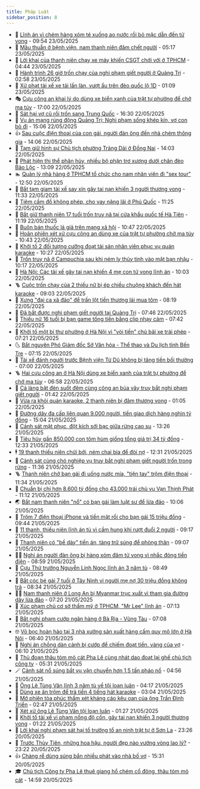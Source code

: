 ```yaml
---
title: Pháp Luật
sidebar_position: 8
---
```


<!-- dantri-phap-luat:START -->
- 🌊 [Lĩnh án vì chém hàng xóm té xuống ao nước rồi bỏ mặc dẫn đến tử vong](https://dantri.com.vn/phap-luat/linh-an-vi-chem-hang-xom-te-xuong-ao-nuoc-roi-bo-mac-dan-den-tu-vong-20250523162148637.htm) - 09:54 23/05/2025
- 🐲 [Mâu thuẫn ở bệnh viện, nam thanh niên đâm chết người](https://dantri.com.vn/phap-luat/mau-thuan-o-benh-vien-nam-thanh-nien-dam-chet-nguoi-20250523113556146.htm) - 05:17 23/05/2025
- 🌁 [Lời khai của thanh niên chạy xe máy khiến CSGT chới với ở TPHCM](https://dantri.com.vn/phap-luat/loi-khai-cua-thanh-nien-chay-xe-may-khien-csgt-choi-voi-o-tphcm-20250523103955059.htm) - 04:44 23/05/2025
- 🎃 [Hành trình 26 giờ trốn chạy của nghi phạm giết người ở Quảng Trị](https://dantri.com.vn/phap-luat/hanh-trinh-26-gio-tron-chay-cua-nghi-pham-giet-nguoi-o-quang-tri-20250523090934024.htm) - 02:58 23/05/2025
- 🦅 [Xử phạt tài xế xe tải lấn làn, vượt ẩu trên đèo quốc lộ 1D](https://dantri.com.vn/phap-luat/xu-phat-tai-xe-xe-tai-lan-lan-vuot-au-tren-deo-quoc-lo-1d-20250523075442691.htm) - 01:09 23/05/2025
- 🎭 [Cựu công an khai lý do dùng xe biển xanh của trật tự phường để chở ma túy](https://dantri.com.vn/phap-luat/cuu-cong-an-khai-ly-do-dung-xe-bien-xanh-cua-trat-tu-phuong-de-cho-ma-tuy-20250522200453912.htm) - 17:00 22/05/2025
- 🤗 [Sát hại vợ cũ rồi trốn sang Trung Quốc](https://dantri.com.vn/phap-luat/sat-hai-vo-cu-roi-tron-sang-trung-quoc-20250522231827764.htm) - 16:30 22/05/2025
- 🚀 [Vụ án mạng rúng động Quảng Trị: Nghi phạm sống khép kín, vợ con bỏ đi](https://dantri.com.vn/phap-luat/vu-an-mang-rung-dong-quang-tri-nghi-pham-song-khep-kin-vo-con-bo-di-20250522184908830.htm) - 15:06 22/05/2025
- 👍 [Sau cuộc điện thoại của con gái, người đàn ông đến nhà chém thông gia](https://dantri.com.vn/phap-luat/sau-cuoc-dien-thoai-cua-con-gai-nguoi-dan-ong-den-nha-chem-thong-gia-20250522205002020.htm) - 14:06 22/05/2025
- 🧐 [Tạm giữ hình sự Chủ tịch phường Trảng Dài ở Đồng Nai](https://dantri.com.vn/phap-luat/tam-giu-hinh-su-chu-tich-phuong-trang-dai-o-dong-nai-20250522203325009.htm) - 14:03 22/05/2025
- 🫶 [Phát hiện thi thể phân hủy, nhiều bộ phận trơ xương dưới chân đèo Bảo Lộc](https://dantri.com.vn/phap-luat/phat-hien-thi-the-phan-huy-nhieu-bo-phan-tro-xuong-duoi-chan-deo-bao-loc-20250522195726463.htm) - 13:09 22/05/2025
- 🏊 [Quản lý nhà hàng ở TPHCM tổ chức cho nam nhân viên đi &quot;sex tour&quot;](https://dantri.com.vn/phap-luat/quan-ly-nha-hang-o-tphcm-to-chuc-cho-nam-nhan-vien-di-sex-tour-20250522185331577.htm) - 12:50 22/05/2025
- 🌋 [Bắt tạm giam tài xế say xỉn gây tai nạn khiến 3 người thương vong](https://dantri.com.vn/phap-luat/bat-tam-giam-tai-xe-say-xin-gay-tai-nan-khien-3-nguoi-thuong-vong-20250522175434561.htm) - 11:33 22/05/2025
- 👹 [Tiệm cầm đồ không phép, cho vay nặng lãi ở Phú Quốc](https://dantri.com.vn/phap-luat/tiem-cam-do-khong-phep-cho-vay-nang-lai-o-phu-quoc-20250522173742151.htm) - 11:25 22/05/2025
- 🫣 [Bắt giữ thanh niên 17 tuổi trốn truy nã tại cửa khẩu quốc tế Hà Tiên](https://dantri.com.vn/phap-luat/bat-giu-thanh-nien-17-tuoi-tron-truy-na-tai-cua-khau-quoc-te-ha-tien-20250522175140189.htm) - 11:19 22/05/2025
- 🎃 [Buôn bán thuốc lá giả trên mạng xã hội](https://dantri.com.vn/phap-luat/buon-ban-thuoc-la-gia-tren-mang-xa-hoi-20250522173801099.htm) - 10:47 22/05/2025
- 🌝 [Hoãn phiên xét xử cựu công an dùng xe của trật tự phường chở ma túy](https://dantri.com.vn/phap-luat/hoan-phien-xet-xu-cuu-cong-an-dung-xe-cua-trat-tu-phuong-cho-ma-tuy-20250522173537595.htm) - 10:43 22/05/2025
- 🚀 [Khởi tố 2 đối tượng cưỡng đoạt tài sản nhân viên phục vụ quán karaoke](https://dantri.com.vn/phap-luat/khoi-to-2-doi-tuong-cuong-doat-tai-san-nhan-vien-phuc-vu-quan-karaoke-20250522172244092.htm) - 10:27 22/05/2025
- 🥷 [Trốn truy nã ở Campuchia sau khi ném ly thủy tinh vào mặt bạn nhậu](https://dantri.com.vn/phap-luat/tron-truy-na-o-campuchia-sau-khi-nem-ly-thuy-tinh-vao-mat-ban-nhau-20250522170315158.htm) - 10:17 22/05/2025
- 👺 [Hà Nội: Các tài xế gây tai nạn khiến 4 mẹ con tử vong lĩnh án](https://dantri.com.vn/phap-luat/ha-noi-cac-tai-xe-gay-tai-nan-khien-4-me-con-tu-vong-linh-an-20250522164413664.htm) - 10:03 22/05/2025
- 🪜 [Cuộc trốn chạy của 2 thiếu nữ bị ép chiều chuộng khách đến hát karaoke](https://dantri.com.vn/phap-luat/cuoc-tron-chay-cua-2-thieu-nu-bi-ep-chieu-chuong-khach-den-hat-karaoke-20250522153557574.htm) - 09:03 22/05/2025
- 🦄 [Xưng &quot;đại ca xã đảo&quot; để trấn lột tiền thương lái mua tôm](https://dantri.com.vn/phap-luat/xung-dai-ca-xa-dao-de-tran-lot-tien-thuong-lai-mua-tom-20250522150510947.htm) - 08:19 22/05/2025
- 🦍 [Đã bắt được nghi phạm giết người tại Quảng Trị](https://dantri.com.vn/phap-luat/da-bat-duoc-nghi-pham-giet-nguoi-tai-quang-tri-20250522143312011.htm) - 07:46 22/05/2025
- 🌁 [Thiếu nữ 16 tuổi bị bạn game tống tiền bằng clip nhạy cảm](https://dantri.com.vn/phap-luat/thieu-nu-16-tuoi-bi-ban-game-tong-tien-bang-clip-nhay-cam-20250522141732741.htm) - 07:42 22/05/2025
- 💯 [Khởi tố một bí thư phường ở Hà Nội vì &quot;vòi tiền&quot; chủ bãi xe trái phép](https://dantri.com.vn/phap-luat/khoi-to-mot-bi-thu-phuong-o-ha-noi-vi-voi-tien-chu-bai-xe-trai-phep-20250522140835516.htm) - 07:21 22/05/2025
- 🌜 [Bắt nguyên Phó Giám đốc Sở Văn hóa - Thể thao và Du lịch tỉnh Bến Tre](https://dantri.com.vn/phap-luat/bat-nguyen-pho-giam-doc-so-van-hoa-the-thao-va-du-lich-tinh-ben-tre-20250522140107652.htm) - 07:15 22/05/2025
- 👹 [Tài xế đánh người trước Bệnh viện Từ Dũ không bị tăng tiền bồi thường](https://dantri.com.vn/phap-luat/tai-xe-danh-nguoi-truoc-benh-vien-tu-du-khong-bi-tang-tien-boi-thuong-20250522124812501.htm) - 07:00 22/05/2025
- 🪜 [Hai cựu công an ở Hà Nội dùng xe biển xanh của trật tự phường để chở ma túy](https://dantri.com.vn/phap-luat/hai-cuu-cong-an-o-ha-noi-dung-xe-bien-xanh-cua-trat-tu-phuong-de-cho-ma-tuy-20250522134304129.htm) - 06:58 22/05/2025
- 🦩 [Cả làng bật đèn suốt đêm cùng công an bủa vây truy bắt nghi phạm giết người](https://dantri.com.vn/phap-luat/ca-lang-bat-den-suot-dem-cung-cong-an-bua-vay-truy-bat-nghi-pham-giet-nguoi-20250522082647078.htm) - 01:42 22/05/2025
- 💂 [Vừa ra khỏi quán karaoke, 2 thanh niên bị đâm thương vong](https://dantri.com.vn/phap-luat/vua-ra-khoi-quan-karaoke-2-thanh-nien-bi-dam-thuong-vong-20250522071359164.htm) - 01:05 22/05/2025
- 💃 [Đường dây đa cấp liên quan 9.000 người, tiền giao dịch hàng nghìn tỷ đồng](https://dantri.com.vn/phap-luat/duong-day-da-cap-lien-quan-9000-nguoi-tien-giao-dich-hang-nghin-ty-dong-20250521215224693.htm) - 15:04 21/05/2025
- 🧐 [Cảnh sát mật phục, đột kích sới bạc giữa rừng cao su](https://dantri.com.vn/phap-luat/canh-sat-mat-phuc-dot-kich-soi-bac-giua-rung-cao-su-20250521115435632.htm) - 13:26 21/05/2025
- 🤗 [Tiêu hủy gần 850.000 con tôm hùm giống tổng giá trị 34 tỷ đồng](https://dantri.com.vn/phap-luat/tieu-huy-gan-850000-con-tom-hum-giong-tong-gia-tri-34-ty-dong-20250521183127764.htm) - 12:33 21/05/2025
- 🕴 [19 thanh thiếu niên chửi bới, ném chai bia để đòi nợ](https://dantri.com.vn/phap-luat/19-thanh-thieu-nien-chui-boi-nem-chai-bia-de-doi-no-20250521181607705.htm) - 12:31 21/05/2025
- 🐎 [Cảnh sát cùng chó nghiệp vụ truy bắt nghi phạm giết người trốn trong rừng](https://dantri.com.vn/phap-luat/canh-sat-cung-cho-nghiep-vu-truy-bat-nghi-pham-giet-nguoi-tron-trong-rung-20250521180507302.htm) - 11:36 21/05/2025
- 🪜 [Thanh niên chở bạn gái đi uống nước mía, &quot;tiện tay&quot; trộm điện thoại](https://dantri.com.vn/phap-luat/thanh-nien-cho-ban-gai-di-uong-nuoc-mia-tien-tay-trom-dien-thoai-20250521173941099.htm) - 11:34 21/05/2025
- 🤭 [Chuẩn bị chi hơn 8.600 tỷ đồng cho 43.000 trái chủ vụ Vạn Thịnh Phát](https://dantri.com.vn/phap-luat/chuan-bi-chi-hon-8600-ty-dong-cho-43000-trai-chu-vu-van-thinh-phat-20250521173112793.htm) - 11:12 21/05/2025
- 🌏 [Bắt nam thanh niên &quot;nổ&quot; có bạn gái làm luật sư để lừa đảo](https://dantri.com.vn/phap-luat/bat-nam-thanh-nien-no-co-ban-gai-lam-luat-su-de-lua-dao-20250521161801467.htm) - 10:06 21/05/2025
- 🎃 [Trộm 7 điện thoại iPhone và tiền mặt rồi cho bạn gái 15 triệu đồng](https://dantri.com.vn/phap-luat/trom-7-dien-thoai-iphone-va-tien-mat-roi-cho-ban-gai-15-trieu-dong-20250521151818025.htm) - 09:44 21/05/2025
- 🗽 [11 thanh, thiếu niên lĩnh án tù vì cầm hung khí rượt đuổi 2 người](https://dantri.com.vn/phap-luat/11-thanh-thieu-nien-linh-an-tu-vi-cam-hung-khi-ruot-duoi-2-nguoi-20250521154059239.htm) - 09:17 21/05/2025
- 🌁 [Thanh niên có &quot;bề dày&quot; tiền án, tàng trữ súng để phòng thân](https://dantri.com.vn/phap-luat/thanh-nien-co-be-day-tien-an-tang-tru-sung-de-phong-than-20250521145304132.htm) - 09:07 21/05/2025
- 🧑‍💻 [Nghi án người đàn ông bị hàng xóm đâm tử vong vì nhắc đóng tiền điện](https://dantri.com.vn/phap-luat/nghi-an-nguoi-dan-ong-bi-hang-xom-dam-tu-vong-vi-nhac-dong-tien-dien-20250521151725410.htm) - 08:59 21/05/2025
- 🌮 [Cựu Thứ trưởng Nguyễn Linh Ngọc lĩnh án 3 năm tù](https://dantri.com.vn/phap-luat/cuu-thu-truong-nguyen-linh-ngoc-linh-an-3-nam-tu-20250521134911120.htm) - 08:49 21/05/2025
- 🤗 [Bắt cóc bé gái 7 tuổi ở Tây Ninh vì người mẹ nợ 30 triệu đồng không trả](https://dantri.com.vn/phap-luat/bat-coc-be-gai-7-tuoi-o-tay-ninh-vi-nguoi-me-no-30-trieu-dong-khong-tra-20250521081547560.htm) - 08:34 21/05/2025
- 👨‍🏫 [Nam thanh niên ở Long An bị Myanmar trục xuất vì tham gia đường dây lừa đảo](https://dantri.com.vn/phap-luat/nam-thanh-nien-o-long-an-bi-myanmar-truc-xuat-vi-tham-gia-duong-day-lua-dao-20250521112905027.htm) - 07:20 21/05/2025
- 🎉 [Xúc phạm chủ cơ sở thẩm mỹ ở TPHCM, &quot;Mr Lee&quot; lĩnh án](https://dantri.com.vn/phap-luat/xuc-pham-chu-co-so-tham-my-o-tphcm-mr-lee-linh-an-20250521120953783.htm) - 07:13 21/05/2025
- 🤗 [Bắt nghi phạm cướp ngân hàng ở Bà Rịa - Vũng Tàu](https://dantri.com.vn/phap-luat/bat-nghi-pham-cuop-ngan-hang-o-ba-ria-vung-tau-20250521132329159.htm) - 07:08 21/05/2025
- 🤓 [Vỏ bọc hoàn hảo tại 3 nhà xưởng sản xuất hàng cấm quy mô lớn ở Hà Nội](https://dantri.com.vn/phap-luat/vo-boc-hoan-hao-tai-3-nha-xuong-san-xuat-hang-cam-quy-mo-lon-o-ha-noi-20250521130217899.htm) - 06:40 21/05/2025
- 👹 [Nghi án chồng dàn cảnh bị cướp để chiếm đoạt tiền, vàng của vợ](https://dantri.com.vn/phap-luat/nghi-an-chong-dan-canh-bi-cuop-de-chiem-doat-tien-vang-cua-vo-20250521130155035.htm) - 06:10 21/05/2025
- 🐘 [Thủ đoạn thâu tóm mỏ cát Pha Lê cùng nhát dao đoạt lại ghế chủ tịch công ty](https://dantri.com.vn/phap-luat/thu-doan-thau-tom-mo-cat-pha-le-cung-nhat-dao-doat-lai-ghe-chu-tich-cong-ty-20250521120953895.htm) - 05:31 21/05/2025
- 🪄 [Cảnh sát nổ súng bắt vụ vận chuyển hơn 1,5 tấn pháo nổ](https://dantri.com.vn/phap-luat/canh-sat-no-sung-bat-vu-van-chuyen-hon-15-tan-phao-no-20250521113217434.htm) - 04:56 21/05/2025
- 💄 [Ông Lê Tùng Vân lĩnh 3 năm tù về tội loạn luân](https://dantri.com.vn/phap-luat/ong-le-tung-van-linh-3-nam-tu-ve-toi-loan-luan-20250521111247851.htm) - 04:17 21/05/2025
- 🐎 [Dùng xe ăn trộm để trả tiền 4 tiếng hát karaoke](https://dantri.com.vn/phap-luat/dung-xe-an-trom-de-tra-tien-4-tieng-hat-karaoke-20250521094857135.htm) - 03:04 21/05/2025
- 💯 [Mở phiên tòa phúc thẩm xét kháng cáo kêu oan của ông Trần Đình Triển](https://dantri.com.vn/phap-luat/mo-phien-toa-phuc-tham-xet-khang-cao-keu-oan-cua-ong-tran-dinh-trien-20250521094226504.htm) - 02:47 21/05/2025
- 💯 [Xét xử ông Lê Tùng Vân tội loạn luân](https://dantri.com.vn/phap-luat/xet-xu-ong-le-tung-van-toi-loan-luan-20250521082500381.htm) - 01:27 21/05/2025
- 🌈 [Khởi tố tài xế vi phạm nồng độ cồn, gây tai nạn khiến 3 người thương vong](https://dantri.com.vn/phap-luat/khoi-to-tai-xe-vi-pham-nong-do-con-gay-tai-nan-khien-3-nguoi-thuong-vong-20250521080406889.htm) - 01:22 21/05/2025
- 🧠 [Lời khai nghi phạm sát hại tổ trưởng tổ an ninh trật tự ở Sơn La](https://dantri.com.vn/phap-luat/loi-khai-nghi-pham-sat-hai-to-truong-to-an-ninh-trat-tu-o-son-la-20250521004950351.htm) - 23:26 20/05/2025
- 🌈 [Trước Thùy Tiên, những hoa hậu, người đẹp nào vướng vòng lao lý?](https://dantri.com.vn/phap-luat/truoc-thuy-tien-nhung-hoa-hau-nguoi-dep-nao-vuong-vong-lao-ly-20250521001604920.htm) - 23:22 20/05/2025
- 👍 [Chàng rể dùng súng bắn nhiều phát vào nhà bố vợ](https://dantri.com.vn/phap-luat/chang-re-dung-sung-ban-nhieu-phat-vao-nha-bo-vo-20250520215659076.htm) - 15:31 20/05/2025
- 🎓 [Chủ tịch Công ty Pha Lê thuê giang hồ chém cổ đông, thâu tóm mỏ cát](https://dantri.com.vn/phap-luat/chu-tich-cong-ty-pha-le-thue-giang-ho-chem-co-dong-thau-tom-mo-cat-20250520214232201.htm) - 14:59 20/05/2025<!-- dantri-phap-luat:END -->
